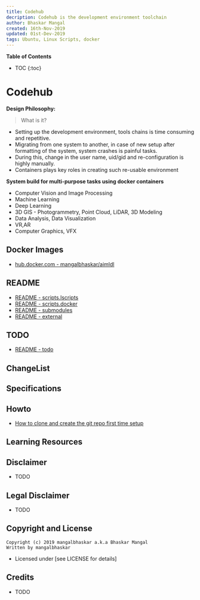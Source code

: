 ```yaml
---
title: Codehub
decription: Codehub is the development environment toolchain
author: Bhaskar Mangal
created: 16th-Nov-2019
updated: 01st-Dev-2019
tags: Ubuntu, Linux Scripts, docker
---
```



**Table of Contents**
* TOC
{:toc}


# Codehub


**Design Philosophy:**
> What is it?

* Setting up the development environment, tools chains is time consuming and repetitive.
* Migrating from one system to another, in case of new setup after formatting of the system, system crashes is painful tasks.
* During this, change in the user name, uid/gid and re-configuration is highly manually.
* Containers plays key roles in creating such re-usable environment


**System build for multi-purpose tasks using docker containers**
* Computer Vision and Image Processing
* Machine Learning
* Deep Learning
* 3D GIS - Photogrammetry, Point Cloud, LiDAR, 3D Modeling
* Data Analysis, Data Visualization
* VR,AR
* Computer Graphics, VFX


## Docker Images

* [hub.docker.com - mangalbhaskar/aimldl](https://hub.docker.com/r/mangalbhaskar/aimldl)


## README

* [README - scripts.lscripts](readme/scripts.lscripts.md)
* [README - scripts.docker](readme/scripts.docker.md)
* [README - submodules](readme/submodules.md)
* [README - external](readme/external.md)


## TODO

* [README - todo](readme/todo.md)


## ChangeList


## Specifications


## Howto

* [How to clone and create the git repo first time setup](readme/how_to_clone_and_create_the_git_repo_first_time_setup.md)


## Learning Resources



## Disclaimer

* TODO


## Legal Disclaimer

* TODO


## Copyright and License

```
Copyright (c) 2019 mangalbhaskar a.k.a Bhaskar Mangal
Written by mangalbhaskar
```
* Licensed under [see LICENSE for details]


## Credits

* TODO
